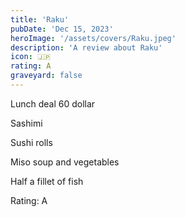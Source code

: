```yaml
---
title: 'Raku'
pubDate: 'Dec 15, 2023'
heroImage: '/assets/covers/Raku.jpeg'
description: 'A review about Raku'
icon: 🇯🇵
rating: A
graveyard: false
---
```


Lunch deal 60 dollar

Sashimi

Sushi rolls

Miso soup and vegetables

Half a fillet of fish

Rating: A
